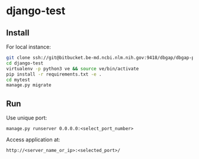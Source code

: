 # django-test

## Install

For local instance:

```sh
git clone ssh://git@bitbucket.be-md.ncbi.nlm.nih.gov:9418/dbgap/dbgap-public-utils.git
cd django-test
virtualenv -p python3 ve && source ve/bin/activate
pip install -r requirements.txt -e .
cd mytest
manage.py migrate
```

## Run

Use unique port:

```
manage.py runserver 0.0.0.0:<select_port_number>
```

Access application at:

```
http://<server_name_or_ip>:<selected_port>/
```